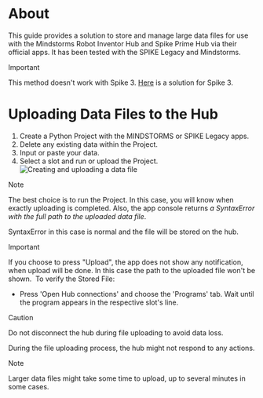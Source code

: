 # About
This guide provides a solution to store and manage large data files 
for use with the Mindstorms Robot Inventor Hub and Spike Prime Hub 
via their official apps.
It has been tested with the SPIKE Legacy and Mindstorms.

> [!IMPORTANT]
> This method doesn't work with Spike 3.
> [Here](https://github.com/GizmoBricks/GizmoTools/tree/main/DataFileHandling/Spike_3) 
> is a solution for Spike 3.

# Uploading Data Files to the Hub

1.	Create a Python Project with the MINDSTORMS or SPIKE Legacy apps.
2.	Delete any existing data within the Project.
3.	Input or paste your data.
4.	Select a slot and run or upload the Project. 
    ![Creating and uploading a data file](https://github.com/GizmoBricks/GizmoTools/assets/127412675/50f04bb9-b5eb-487d-be5d-3f020b1b9eea)


> [!NOTE]
> The best choice is to run the Project.
> In this case, you will know when exactly uploading is completed.
> Also, the app console returns _a SyntaxError with the full path to the uploaded data file_.
>
> SyntaxError in this case is normal and the file will be stored on the hub.
> ![]()

>[!IMPORTANT]
> If you choose to press "Upload", the app does not show any notification, when upload will be done.
> In this case the path to the uploaded file won't be shown.
> ![]()
> To verify the Stored File:
>   - Press 'Open Hub connections' and choose the 'Programs' tab. 
>   Wait until the program appears in the respective slot's line. 
>   ![]()
  
> [!CAUTION]
> Do not disconnect the hub during file uploading to avoid data loss.
>
> During the file uploading process, the hub might not respond to any actions.

> [!NOTE]
> Larger data files might take some time to upload, up to several minutes in some cases.
